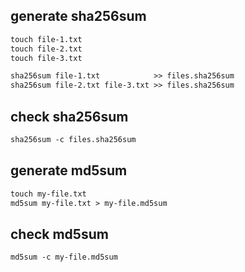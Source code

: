 ## generate sha256sum
```txt
touch file-1.txt
touch file-2.txt
touch file-3.txt

sha256sum file-1.txt            >> files.sha256sum
sha256sum file-2.txt file-3.txt >> files.sha256sum
```

## check sha256sum
```txt
sha256sum -c files.sha256sum
```


## generate md5sum
```txt
touch my-file.txt
md5sum my-file.txt > my-file.md5sum
```

## check md5sum
```txt
md5sum -c my-file.md5sum
```

